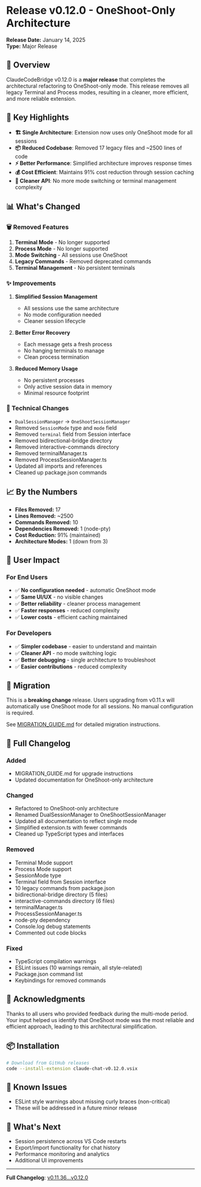 # Release v0.12.0 - OneShoot-Only Architecture

**Release Date:** January 14, 2025  
**Type:** Major Release  

## 🎉 Overview

ClaudeCodeBridge v0.12.0 is a **major release** that completes the architectural refactoring to OneShoot-only mode. This release removes all legacy Terminal and Process modes, resulting in a cleaner, more efficient, and more reliable extension.

## 🚀 Key Highlights

- **🏗️ Single Architecture**: Extension now uses only OneShoot mode for all sessions
- **📦 Reduced Codebase**: Removed 17 legacy files and ~2500 lines of code
- **⚡ Better Performance**: Simplified architecture improves response times
- **💰 Cost Efficient**: Maintains 91% cost reduction through session caching
- **🔧 Cleaner API**: No more mode switching or terminal management complexity

## 📊 What's Changed

### 🗑️ Removed Features
1. **Terminal Mode** - No longer supported
2. **Process Mode** - No longer supported
3. **Mode Switching** - All sessions use OneShoot
4. **Legacy Commands** - Removed deprecated commands
5. **Terminal Management** - No persistent terminals

### ✨ Improvements
1. **Simplified Session Management**
   - All sessions use the same architecture
   - No mode configuration needed
   - Cleaner session lifecycle

2. **Better Error Recovery**
   - Each message gets a fresh process
   - No hanging terminals to manage
   - Clean process termination

3. **Reduced Memory Usage**
   - No persistent processes
   - Only active session data in memory
   - Minimal resource footprint

### 🔧 Technical Changes
- `DualSessionManager` → `OneShootSessionManager`
- Removed `SessionMode` type and `mode` field
- Removed `terminal` field from Session interface
- Removed bidirectional-bridge directory
- Removed interactive-commands directory
- Removed terminalManager.ts
- Removed ProcessSessionManager.ts
- Updated all imports and references
- Cleaned up package.json commands

## 📈 By the Numbers

- **Files Removed:** 17
- **Lines Removed:** ~2500
- **Commands Removed:** 10
- **Dependencies Removed:** 1 (node-pty)
- **Cost Reduction:** 91% (maintained)
- **Architecture Modes:** 1 (down from 3)

## 🎯 User Impact

### For End Users
- ✅ **No configuration needed** - automatic OneShoot mode
- ✅ **Same UI/UX** - no visible changes
- ✅ **Better reliability** - cleaner process management
- ✅ **Faster responses** - reduced complexity
- ✅ **Lower costs** - efficient caching maintained

### For Developers
- ✅ **Simpler codebase** - easier to understand and maintain
- ✅ **Cleaner API** - no mode switching logic
- ✅ **Better debugging** - single architecture to troubleshoot
- ✅ **Easier contributions** - reduced complexity

## 🔄 Migration

This is a **breaking change** release. Users upgrading from v0.11.x will automatically use OneShoot mode for all sessions. No manual configuration is required.

See [MIGRATION_GUIDE.md](../MIGRATION_GUIDE.md) for detailed migration instructions.

## 📝 Full Changelog

### Added
- MIGRATION_GUIDE.md for upgrade instructions
- Updated documentation for OneShoot-only architecture

### Changed
- Refactored to OneShoot-only architecture
- Renamed DualSessionManager to OneShootSessionManager
- Updated all documentation to reflect single mode
- Simplified extension.ts with fewer commands
- Cleaned up TypeScript types and interfaces

### Removed
- Terminal Mode support
- Process Mode support
- SessionMode type
- Terminal field from Session interface
- 10 legacy commands from package.json
- bidirectional-bridge directory (5 files)
- interactive-commands directory (6 files)
- terminalManager.ts
- ProcessSessionManager.ts
- node-pty dependency
- Console.log debug statements
- Commented out code blocks

### Fixed
- TypeScript compilation warnings
- ESLint issues (10 warnings remain, all style-related)
- Package.json command list
- Keybindings for removed commands

## 🙏 Acknowledgments

Thanks to all users who provided feedback during the multi-mode period. Your input helped us identify that OneShoot mode was the most reliable and efficient approach, leading to this architectural simplification.

## 📦 Installation

```bash
# Download from GitHub releases
code --install-extension claude-chat-v0.12.0.vsix
```

## 🐛 Known Issues

- ESLint style warnings about missing curly braces (non-critical)
- These will be addressed in a future minor release

## 🔮 What's Next

- Session persistence across VS Code restarts
- Export/import functionality for chat history
- Performance monitoring and analytics
- Additional UI improvements

---

**Full Changelog**: [v0.11.36...v0.12.0](https://github.com/OleynikAleksandr/claude-chat-extension/compare/v0.11.36...v0.12.0)